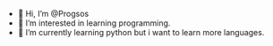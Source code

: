 - 👋 Hi, I’m @Progsos
- 👀 I’m interested in learning programming.
- 🌱 I’m currently learning python but i want to learn more languages.


<!---
Progsos/Progsos is a ✨ special ✨ repository because its `README.md` (this file) appears on your GitHub profile.
You can click the Preview link to take a look at your changes.
--->
